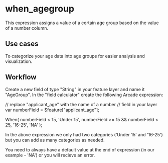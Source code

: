 # when_agegroup

This expression assigns a value of a certain age group based on the value of a number column.

## Use cases

To categorize your age data into age groups for easier analysis and visualization.

## Workflow

Create a new field of type "String" in your feature layer and name it "AgeGroup". In the "field calculator" create the following Arcade expression:

// replace "applicant_age" with the name of a number
// field in your layer
var numberField = $feature["applicant_age"];

When(
  numberField < 15, 'Under 15',
  numberField >= 15 && numberField < 25, '16-25', 
'NA' );

In the above expression we only had two categories ('Under 15' and '16-25') but you can add as many categories as needed.

You need to always have a default value at the end of expression (in our example - 'NA') or you will recieve an error.
